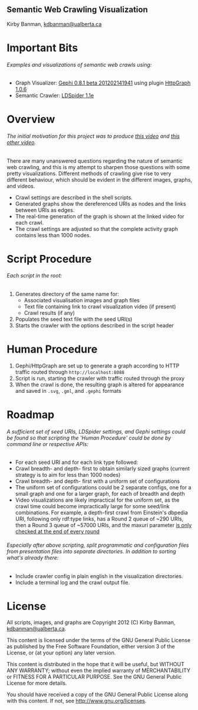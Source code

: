 ## Semantic Web Crawling Visualization
Kirby Banman, <kdbanman@ualberta.ca>

# Important Bits

###### Examples and visualizations of semantic web crawls using:

- Graph Visualizer: [Gephi 0.8.1 beta 201202141941](http://gephi.org/) using plugin [HttpGraph 1.0.6](https://gephi.org/plugins/http-graph/)
- Semantic Crawler: [LDSpider 1.1e](http://code.google.com/p/ldspider/)

# Overview

###### The initial motivation for this project was to produce [this video](http://www.youtube.com/watch?v=CCBvwWIba3c) and [this other video](http://www.youtube.com/watch?v=w9UKUpyqw_4).

There are many unanswered questions regarding the nature of semantic web crawling, and this is my attempt to sharpen those questions with some pretty visualizations.  Different methods of crawling give rise to very different behaviour, which should be evident in the different images, graphs, and videos.

- Crawl settings are described in the shell scripts.
- Generated graphs show the dereferenced URIs as nodes and the links between URIs as edges.
- The real-time generation of the graph is shown at the linked video for each crawl.
- The crawl settings are adjusted so that the complete activity graph contains less than 1000 nodes.

# Script Procedure

###### Each script in the root:

1. Generates directory of the same name for:
    - Associated visualisation images and graph files 
    - Text file containing link to crawl visualization video (if present)
    - Crawl results (if any)
2. Populates the seed text file with the seed URI(s)
3. Starts the crawler with the options described in the script header

# Human Procedure

1. Gephi/HttpGraph are set up to generate a graph according to HTTP traffic routed through `http://localhost:8088`
2. Script is run, starting the crawler with traffic routed through the proxy
3. When the crawl is done, the resulting graph is altered for appearance and saved in `.svg`, `.gml`, and `.gephi` formats

# Roadmap

###### A sufficient set of seed URIs, LDSpider settings, and Gephi settings could be found so that scripting the 'Human Procedure' could be done by command line or respective APIs:
- For each seed URI and for each link type followed:
- Crawl breadth- and depth- first to obtain similarly sized graphs (current strategy is to aim for less than 1000 nodes)
- Crawl breadth- and depth- first with a uniform set of configurations
- The uniform set of configurations could be 2 separate configs, one for a small graph and one for a larger graph, for each of breadth and depth
- Video visualizations are likely impractical for the uniform set, as the crawl time could become impractically large for some seed/link combinations.  For example, a depth-first crawl from Einstein's dbpedia URI, following only rdf:type links, has a Round 2 queue of ~290 URIs, then a Round 3 queue of ~57000 URIs, and the  maxuri parameter [is only checked at the end of every round](http://code.google.com/p/ldspider/source/browse/trunk/src/com/ontologycentral/ldspider/Crawler.java#358)

###### Especially after above scripting, split programmatic and configuration files from presentation files into separate directories.  In addition to sorting what's already there:
- Include crawler config in plain english in the visualization directories.
- Include a terminal log and the crawl output file.

# License

All scripts, images, and graphs are Copyright 2012 (C) Kirby Banman, <kdbanman@ualberta.ca>.

This content is licensed under the terms of the GNU General Public License as published by the Free Software Foundation, either version 3 of the License, or (at your option) any later version.

This content is distributed in the hope that it will be useful, but WITHOUT ANY WARRANTY; without even the implied warranty of MERCHANTABILITY or FITNESS FOR A PARTICULAR PURPOSE. See the GNU General Public License for more details.

You should have received a copy of the GNU General Public License along with this content.  If not, see <http://www.gnu.org/licenses>.
